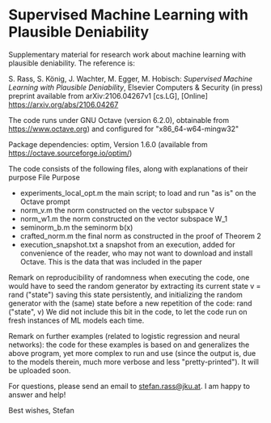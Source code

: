 # Supervised Machine Learning with Plausible Deniability
Supplementary material for research work about machine learning with plausible deniability. The reference is:

S. Rass, S. König, J. Wachter, M. Egger, M. Hobisch: *Supervised Machine Learning with Plausible Deniability*, Elsevier Computers & Security (in press)
preprint available from arXiv:2106.04267v1 [cs.LG], [Online] https://arxiv.org/abs/2106.04267

The code runs under GNU Octave (version 6.2.0), obtainable from https://www.octave.org)
and configured for "x86_64-w64-mingw32"

Package dependencies:
optim, Version 1.6.0 (available from https://octave.sourceforge.io/optim/)

The code consists of the following files, along with explanations of their purpose
File									    Purpose
- experiments_local_opt.m   the main script; to load and run "as is" on the Octave prompt
- norm_v.m								  the norm constructed on the vector subspace V
- norm_w1.m								  the norm constructed on the vector subspace W_1
- seminorm_b.m							the seminorm b(x)
- crafted_norm.m						the final norm as constructed in the proof of Theorem 2
- execution_snapshot.txt	  a snapshot from an execution, added for convenience of the 
										      reader, who may not want to download and install Octave. This
										      is the data that was included in the paper
										
Remark on reproducibility of randomness when executing the code, one would have to seed the random
generator by extracting its current state
v = rand ("state")
saving this state persistently, and initializing the random generator with the (same) state before
a new repetition of the code: 
rand ("state", v)
We did not include this bit in the code, to let the code run on fresh instances of ML models each time.

Remark on further examples (related to logistic regression and neural networks): the code for
these examples is based on and generalizes the above program, yet more complex to run and use (since the output
is, due to the models therein, much more verbose and less "pretty-printed"). It will be uploaded soon.

For questions, please send an email to stefan.rass@jku.at. I am happy to answer and help!

Best wishes,
Stefan
